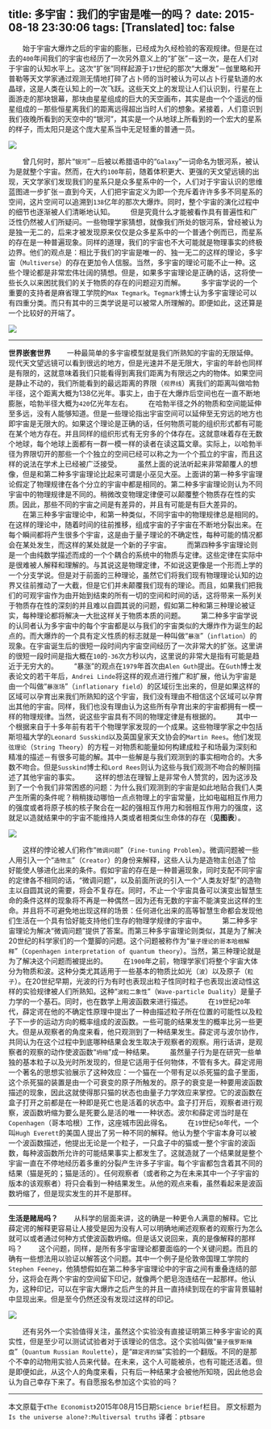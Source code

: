 title: 多宇宙：我们的宇宙是唯一的吗？
date: 2015-08-18 23:30:06
tags: [Translated]
toc: false
---

<!--我们的宇宙是唯一的吗？
多宇宙的真相>
在我们《科技之谜》系列的第二期，来谈一谈假如除我们宇宙之外的宇宙存在，我们的世界看起来会不会更合理一些。-->

　　始于宇宙大爆炸之后的宇宙的膨胀，已经成为久经检验的客观规律。但是在过去的`400`年间我们的宇宙也经历了一次另外意义上的“扩张”－这一次，是在人们对于宇宙的认知水平上。这次“扩张”同样起源于`17`世纪的那次“大爆发”－伽里略和开普勒等天文学家通过观测无情地打碎了占卜师的当时被认为可以占卜行星轨道的水晶球，这是人类在认知上的一次飞跃。这些天文上的发现让人们认识到，行星在上面游走的那块银幕，那块由星星组成的巨大的天空画布，其实是由一个个遥远的恒星组成的－那些恒星离我们的距离远得超出当时人们的想象。紧接着，人们意识到我们夜晚所看到的天空中的“银河”，其实是一个从地球上所看到的一个宏大的星系的样子，而太阳只是这个庞大星系当中无足轻重的普通一员。

![](/img/多宇宙：我们的宇宙是唯一的吗？/0.jpg)

　　曾几何时，那片“`银河`”－后被以希腊语中的“`Galaxy`”一词命名为银河系，被认为是就整个宇宙。然而，在大约`100`年前，随着体积更大、更强的天文望远镜的出现，天文学家们发现我们的星系只是众多星系中的一个，人们对于宇宙认识的思维蓝图进一步扩张－直到今天，人们把宇宙定义为即一个充斥着许许多多不同星系的空间，这片空间可以追溯到`138`亿年的那次大爆炸。同时，整个宇宙的演化过程中的细节也逐渐被人们清晰地认知。
　　但是究竟什么才能被看作具有普遍性和广泛性仍然被人们所疑问。一些物理学家猜想，就像我们所处的银河系，曾经被认为是独一无二的，后来才被发现原来仅仅是众多星系中的一个普通个例而已，而星系的存在是一种普遍现象。同样的道理，我们的宇宙也不大可能就是物理事实的终极边界。他们的观点是：相比于我们的宇宙是唯一的、独一无二的这样的理论，多宇宙（`Multiverse`）的存在更加令人信服。当然，多宇宙的理论可能不止一种。这些个理论都是非常宏伟壮阔的猜想。但是，如果多宇宙理论是正确的话，这将使一些长久以来困扰我们的关于物质的存在的问题迎刃而解。
　　多宇宙学说的一个重要的支持者是麻省理工学院的`Max Tegmark`。`Tegmark`博士认为多宇宙理论可以有四重分类。而只有其中的三类学说是可以被常人所理解的。即便如此，这还算是一个比较好的开端了。

![](/img/多宇宙：我们的宇宙是唯一的吗？/1.jpg)

---

**世界嵌套世界**
　　一种最简单的多宇宙模型就是我们所熟知的宇宙的无限延伸。现代天文望远镜可以看到很远的地方，但是光速并不是无限大，宇宙的年龄也同样是有限的，这就意味着我们只能看得到离我们距离为有限远之内的物体。如果空间是静止不动的，我们所能看到的最远距离的界限（`视界线`）离我们的距离叫做哈勃半径，这个距离大概为138亿光年。事实上，由于在大爆炸后空间也在一直不断地膨胀，哈勃半径大概为`420`亿光年左右。
　　在哈勃半径之外的物质和空间能延伸至多远，没有人能够知道。但是一些理论指出宇宙空间可以延伸至无穷远的地方也即宇宙是无限大的。如果这个理论是正确的话，任何物质可能的组织形式都有可能在某个地方存在。并且同样的组织形式有无穷多的个体存在。这就意味着存在无数个地球，每个地球上面都有一群一模一样的读者在读这篇文章。实际上，以哈勃半径为界限切开的那些一个个独立的空间已经可以称之为一个个孤立的宇宙，而且这样的说法在学术上已经被广泛接受。
　　虽然上面的说法听起来非常颠覆人的想像，但是和第二种多宇宙理论比起来可谓是小巫见大巫。上面讲的第一种多宇宙理论假定了物理规律在各个分立的宇宙中都是相同的。第二种多宇宙理论则认为不同宇宙中的物理规律是不同的。稍微改变物理定律便可以颠覆整个物质存在性的实质。因此，那些不同的宇宙之间是有差异的，并且有可能是有巨大差异的。
　　在第三种多宇宙理论中，和第一种类似，不同宇宙中的物理规律总是相同的。在这样的理论中，随着时间的往前推移，组成宇宙的子宇宙在不断地分裂出来。在每个瞬间都将产生很多个宇宙，这是由于量子理论的不确定性，每种可能的情况都会在某处发生，而这样的某处就是一个新的子宇宙。
　　而第四种多宇宙理论则是一个由纯数学描述而成的一个个耦合的系统中的物质与定律。这些定律在实际中是很难被人解释和理解的。与其说这是物理定律，不如说这更像是一个形而上学的一个分支学说。但是对于前面的三种理论，虽然它们将我们现有物理理论认知的边界又往前推动了一大截，但是它们并未颠覆我们现有的理论。而且，如果我们把我们的可观宇宙作为由开始到结束的所有一切的空间和时间的话，这将带来一系列关于物质存在性的深刻的并且难以自圆其说的问题，假如第二种和第三种理论被证实，每种理论都将解决一大批这样关于物质本质的问题。
　　第二种多宇宙学说的认同者认为多宇宙中的每个宇宙都是以与我们的宇宙类似的大爆炸作为诞生的起点的。而大爆炸的一个具有定义性质的标志就是一种叫做“`暴涨`”（`inflation`）的现象。在宇宙诞生后的很短一段时间内宇宙空间经历了一次非常大的扩张。这里讲的很短一段时间是指大概在`10`的`-36`次方秒以内，这里说的非常大是指有可能是趋近于无穷大的。
　　“暴涨”的观点在`1979`年首次由`Alen Guth`提出。在`Guth`博士发表论文的若干年后，`Andrei Linde`将这样的观点进行推广和扩展，他认为宇宙是由一个叫做“`暴涨场`”（`inflationary field`）的区域衍生出来的，但是如果这样的区域可以孕育出来我们所熟知的这个宇宙，我们没有理由不相信这个区域可以孕育出其他的宇宙。同样，我们也没有理由认为这些所有孕育出来的宇宙都拥有一模一样的物理规律。当然，说这些宇宙具有不同的物理定律是有根据的。
　　其中一个根据来自于十多年前有若干个物理学家发现的一个成果。这些物理学家之中包括斯坦福大学的`Leonard Susskind`以及英国皇家天文协会的`Martin Rees`。他们发现`弦理论`（`String Theory`）的方程－对物质和能量如何构建成粒子和场最为深刻和精准的描述－有很多可能的解。其中一些解是与我们观测到的事实相吻合的。大多数不吻合。但是`Susskind`博士和`Lord Rees`则认为这些与我们观测不吻合的解则描述了其他宇宙的事实。
　　这样的想法在理智上是非常令人赞赏的，因为这涉及到了一个令我们非常困惑的问题：为什么我们观测到的宇宙是如此地贴合我们人类产生所需的条件呢？稍稍拨动哪怕一点点物理上的宇宙常量，比如电磁相互作用力的强度或者将原子核的核子聚合在一起的强相互作用力和弱相互作用力的强度，这就足以造就结果中的宇宙不能维持人类或者相类似生命体的存在（**见图表**）。

![](/img/多宇宙：我们的宇宙是唯一的吗？/2.jpg)

　　这样的悖论被人们称作“`微调问题`”（`Fine-tuning Problem`）。微调问题被一些人用引入一个“`造物主`”（`Creator`）的身份来解释，这些人认为是造物主创造了恰好能使人够进化出来的条件。假如宇宙的存在是一种普遍现象，同时支配不同宇宙的定律各不相同的话，“微调问题”，以及前面所说的引入一个“人类友好型”的造物主以自圆其说的需要，将会不复存在。同时，不止一个宇宙具备可以演变出智慧生命的条件这样的现象将不再是一种偶然－因为还有无数的宇宙不能演变出这样的生命。并且将不可避免地出现这样的场景：任何进化出来的高等智慧生命都会发现他们生活在一个具有恰好能支持他们生存的物理学规律的宇宙中。
　　第二种多宇宙理论为解决“微调问题”提供了答案。而第三种多宇宙理论则类似，其是为了解决20世纪的科学家们的一个蹩脚的问题。这个问题被称作为“`量子理论的哥本哈根解释`”（`Copenhagen interpretation of quantum theory`）。当然，第三种理论就是为了解决这个问题而被提出的。
　　在`1900`年之前，物理学家们将整个宇宙大体分为物质和波。这种分类尤其适用于一些基本的物质比如光（`波`）以及原子（`粒子`）。在20世纪早期，光波的行为有时也表现出粒子性同时粒子也表现出波动性这样的实验规律被人们所熟知。这种“`波粒二象性`”（`Wave-particle Duality`）是量子力学的一个基石。同时，也在数学上用波函数来进行描述。
　　在`19`世纪`20`年代，薛定谔在他的不确定性原理中提出了一种由描述粒子所在位置的可能性以及粒子下一步的运动方向的概率组成的波函数。一些可能的结果发生的概率比另一些更大。但是从观察者的角度来看，他只观测到了一种结果发生。薛定谔与波尔协作，共同认为在这个过程中到底哪种结果会发生取决于观察者的观察。用行话讲，是观察者的观察的动作使波函数“`坍缩`”成一种结果。
　　虽然量子行为是在研究一些单独的基本粒子以及光时所发现的，但是它适用于任何物体，不管有多大。薛定谔用一个著名的思想实验展示了这种效应：一个猫在一个带有足以杀死猫的盒子里面，这个杀死猫的装置是由一个可衰变的原子所触发的。原子的衰变是一种要用波函数描述的现象，因此这就使得那只猫的状态也由量子力学效应来掌控。它的波函数在盒子打开之前都是在一种即是死亡也是活着的状态中。盒子打开后，观察者进行观察，波函数坍缩为要么是死要么是活的唯一一种状态。波尔和薛定谔当时是在`Copenhagen`（哥本哈根）工作，这座城市因此得名。
　　在`19`世纪`50`年代，一个叫`Hugh Everett`的美国人提出了另一种不同的解释。他认为整个宇宙本身可以被一个波函数描述，他提出无论是一个粒子，一只盒子中的猫或一整个宇宙的波函数，每种波函数所允许的可能结果事实上都发生了。这就造就了一个结果就是整个宇宙一直在不停地经历着多重的分裂产生许多子宇宙。每个宇宙都包含着其不同的结果（猫是死的；猫是活的）。任何观察者（或者称之为在未来其中一个子宇宙的版本的该观察者）将只会看到一种结果发生。从他的观点来看，虽然看起来是波函数坍缩了，但是现实发生的并不是那样。

---

**生活是赌局吗？**
　　从科学的层面来讲，这的确是一种更令人满意的解释。它比薛定谔的解释更容易让人接受是因为没有人可以明确地阐述观察者的观察行为怎么就可以或者通过何种方式使波函数坍缩。但是话又说回来，真的是像解释的那样吗？
　　这个问题，同样，是所有多宇宙理论都要面临的一个关键问题。而且的确有一些想法用以验证以解答这个问题。其中一个例子是伦敦帝国理工学院的`Stephen Feeney`，他猜想假如在第二种多宇宙理论中的宇宙之间有重叠连结的部分，这将会在两个宇宙的空间留下印记，就像两个肥皂泡连结在一起那样。他认为，这种印记，可以在宇宙大爆炸之后产生的并且一直持续到现在的宇宙背景辐射中显现出来。但是至今仍然还没有发现过这样的印记。

![](/img/多宇宙：我们的宇宙是唯一的吗？/3.jpg)

　　还有另外一个实验值得关注，虽然这个实验没有直接证明第三种多宇宙论的真实性，但是至少可以测试试验者对于该理论的信念。这个实验叫做“`量子俄罗斯赌盘`”（`Quantum Russian Roulette`），是“`薛定谔的猫`”实验的一个翻版。不同的是那个不幸的动物用实验人员来代替。在未来，这个人可能被杀，也有可能还活着。但是即便如此，从这个人的角度来看，只有后一种结果才会被他所知晓，因此他总会认为自己幸存下来了。有自愿报名参加这个实验的吗？

---

本文原载于`《The Economist》`2015年08月15日期`Science brief`栏目。
原文标题为`Is the universe alone?:Multiversal truths`
译者：`ptbsare`